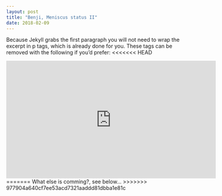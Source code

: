 ```yaml
---
layout: post
title: "Benji, Meniscus status II"
date: 2018-02-09
---
```

Because Jekyll grabs the first paragraph you will not need to wrap the excerpt in p tags, which is already done for you. These tags can be removed with the following if you’d prefer:
<<<<<<< HEAD

<iframe width="560" height="315" src="https://www.youtube.com/embed/zsTS0f19mp8" frameborder="0" allow="autoplay; encrypted-media" allowfullscreen></iframe>
=======
What else is comming?, see below…
>>>>>>> 977904a640cf7ee53acd7321aaddd81dbba1e81c
